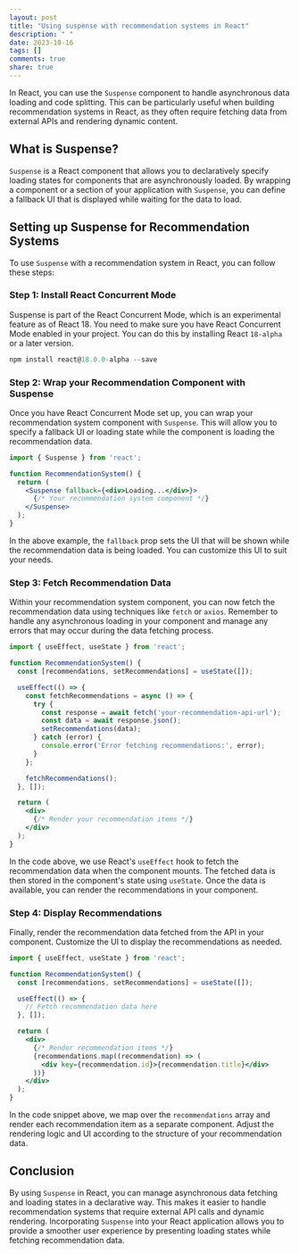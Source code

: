 ```yaml
---
layout: post
title: "Using suspense with recommendation systems in React"
description: " "
date: 2023-10-16
tags: []
comments: true
share: true
---
```


In React, you can use the `Suspense` component to handle asynchronous data loading and code splitting. This can be particularly useful when building recommendation systems in React, as they often require fetching data from external APIs and rendering dynamic content.

## What is Suspense?

`Suspense` is a React component that allows you to declaratively specify loading states for components that are asynchronously loaded. By wrapping a component or a section of your application with `Suspense`, you can define a fallback UI that is displayed while waiting for the data to load.

## Setting up Suspense for Recommendation Systems

To use `Suspense` with a recommendation system in React, you can follow these steps:

### Step 1: Install React Concurrent Mode

Suspense is part of the React Concurrent Mode, which is an experimental feature as of React 18. You need to make sure you have React Concurrent Mode enabled in your project. You can do this by installing React `18-alpha` or a later version.

```jsx
npm install react@18.0.0-alpha --save
```

### Step 2: Wrap your Recommendation Component with Suspense

Once you have React Concurrent Mode set up, you can wrap your recommendation system component with `Suspense`. This will allow you to specify a fallback UI or loading state while the component is loading the recommendation data.

```jsx
import { Suspense } from 'react';

function RecommendationSystem() {
  return (
    <Suspense fallback={<div>Loading...</div>}>
      {/* Your recommendation system component */}
    </Suspense>
  );
}
```

In the above example, the `fallback` prop sets the UI that will be shown while the recommendation data is being loaded. You can customize this UI to suit your needs.

### Step 3: Fetch Recommendation Data

Within your recommendation system component, you can now fetch the recommendation data using techniques like `fetch` or `axios`. Remember to handle any asynchronous loading in your component and manage any errors that may occur during the data fetching process.

```jsx
import { useEffect, useState } from 'react';

function RecommendationSystem() {
  const [recommendations, setRecommendations] = useState([]);

  useEffect(() => {
    const fetchRecommendations = async () => {
      try {
        const response = await fetch('your-recommendation-api-url');
        const data = await response.json();
        setRecommendations(data);
      } catch (error) {
        console.error('Error fetching recommendations:', error);
      }
    };

    fetchRecommendations();
  }, []);

  return (
    <div>
      {/* Render your recommendation items */}
    </div>
  );
}
```

In the code above, we use React's `useEffect` hook to fetch the recommendation data when the component mounts. The fetched data is then stored in the component's state using `useState`. Once the data is available, you can render the recommendations in your component.

### Step 4: Display Recommendations

Finally, render the recommendation data fetched from the API in your component. Customize the UI to display the recommendations as needed.

```jsx
import { useEffect, useState } from 'react';

function RecommendationSystem() {
  const [recommendations, setRecommendations] = useState([]);

  useEffect(() => {
    // Fetch recommendation data here
  }, []);

  return (
    <div>
      {/* Render recommendation items */}
      {recommendations.map((recommendation) => (
        <div key={recommendation.id}>{recommendation.title}</div>
      ))}
    </div>
  );
}
```

In the code snippet above, we map over the `recommendations` array and render each recommendation item as a separate component. Adjust the rendering logic and UI according to the structure of your recommendation data.

## Conclusion

By using `Suspense` in React, you can manage asynchronous data fetching and loading states in a declarative way. This makes it easier to handle recommendation systems that require external API calls and dynamic rendering. Incorporating `Suspense` into your React application allows you to provide a smoother user experience by presenting loading states while fetching recommendation data.